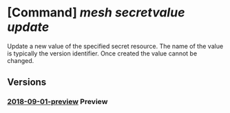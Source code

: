 # [Command] _mesh secretvalue update_

Update a new value of the specified secret resource. The name of the value is typically the version identifier. Once created the value cannot be changed.

## Versions

### [2018-09-01-preview](/Resources/mgmt-plane/L3N1YnNjcmlwdGlvbnMve30vcmVzb3VyY2Vncm91cHMve30vcHJvdmlkZXJzL21pY3Jvc29mdC5zZXJ2aWNlZmFicmljbWVzaC9zZWNyZXRzL3t9L3ZhbHVlcy97fQ==/2018-09-01-preview.xml) **Preview**

<!-- mgmt-plane /subscriptions/{}/resourcegroups/{}/providers/microsoft.servicefabricmesh/secrets/{}/values/{} 2018-09-01-preview -->
